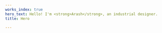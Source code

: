 ```yaml
---
works_index: true
hero_text: Hello! I'm <strong>Arash</strong>, an industrial designer.
title: Hero

---
```

<Hero :text="$page.frontmatter.hero_text" />
<WorksList />